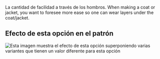 La cantidad de facilidad a través de los hombros. When making a coat or jacket, you want to foresee more ease so one can wear layers under the coat/jacket.

## Efecto de esta opción en el patrón

![Esta imagen muestra el efecto de esta opción superponiendo varias variantes que tienen un valor diferente para esta opción](bent_shoulderease_sample.svg "Efecto de esta opción en el patrón")
